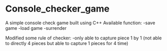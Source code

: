 # Console_checker_game
A simple console check game built using C++
Available function:
-save game
-load game
-surrender

Modified some rule of checker:
-only able to capture piece 1 by 1 (not able to directly 4 pieces but able to capture 1 pieces for 4 time)
